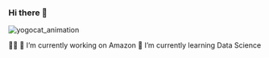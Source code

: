### Hi there 👋 

![yogocat_animation](https://user-images.githubusercontent.com/118692087/219830212-33eeb4c5-a159-4a76-a0eb-afe27cc1f399.gif)


:woman_student:
🔭 I’m currently working on Amazon
🌱 I’m currently learning Data Science


<!--
**VirmarSosa/virmarsosa** is a ✨ _special_ ✨ repository because its `README.md` (this file) appears on your GitHub profile.
![code](https://user-images.githubusercontent.com/118692087/219829842-33538668-c6e9-42a7-919c-ee15c4632dbe.gif)

Here are some ideas to get you started:

🔭 I’m currently working on Amazon
🌱 I’m currently learning Data Science
🤔 i’m looking for help with coding skills

